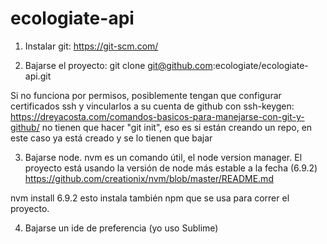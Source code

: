 # ecologiate-api

1) Instalar git:
https://git-scm.com/

2) Bajarse el proyecto:
git clone git@github.com:ecologiate/ecologiate-api.git

Si no funciona por permisos, posiblemente tengan que configurar certificados ssh y vincularlos a su cuenta de github con ssh-keygen:
https://dreyacosta.com/comandos-basicos-para-manejarse-con-git-y-github/
no tienen que hacer "git init", eso es si están creando un repo, en este caso ya está creado y se lo tienen que bajar

3) Bajarse node.
nvm es un comando útil, el node version manager. El proyecto está usando la versión de node más estable a la fecha (6.9.2)
https://github.com/creationix/nvm/blob/master/README.md

nvm install 6.9.2
esto instala también npm que se usa para correr el proyecto.

4) Bajarse un ide de preferencia (yo uso Sublime)
